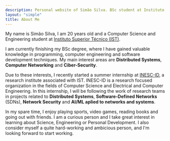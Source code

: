 ```yaml
---
description: Personal website of Simão Silva. BSc student at Instituto Superior Técnico
layout: "simple"
title: About Me
---
```


My name is Simão Silva, I am 20 years old and a Computer Science and Engineering student at [Instituto Superior Técnico (IST)](https://tecnico.ulisboa.pt/en/).
<pr>

I am currently finishing my BSc degree, where I have gained valuable knowledge in programming, computer engineering and software development techniques. My main interest areas are **Distributed Systems**, **Computer Networking** and **Ciber-Security**.

<pr>

Due to these interests, I recently started a summer internship at [INESC-ID](https://www.inesc-id.pt/), a research institute
associated with IST. INESC-ID is a research focused organization in the fields of Computer Science and Electrical and Computer Engineering. In this internship, I will be following the work of research teams in projects related to **Distributed Systems**, **Software-Defined Networks** (SDNs), **Network Security** and **AI/ML aplied to networks and systems**.

<pr>

In my spare time, I enjoy playing sports, video games, reading books and going out with friends. I am a curious person and I take great interest in learning about Science, Engineering or Personal Development. I also consider myself a quite hard-working and ambicious person, and I'm looking forward to start working.